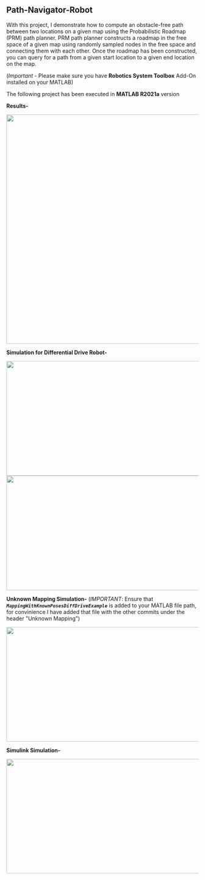 ## Path-Navigator-Robot
With this project, I demonstrate how to compute an obstacle-free path between two locations on a given
map using the Probabilistic Roadmap (PRM) path planner. PRM path planner constructs a roadmap in
the free space of a given map using randomly sampled nodes in the free space and connecting them
with each other. Once the roadmap has been constructed, you can query for a path from a given start location to a given end location on the map.

(*Important* - Please make sure you have **Robotics System Toolbox** Add-On installed on your MATLAB)

<!--[![Build Status](https://travis-ci.com/petercorke/Path-Navigator-Robot.svg?branch=master)](https://travis-ci.com/petercorke/Path-Navigator-Robot)-->

The following project has been executed in **MATLAB R2021a** version 

**Results-**

<img src="https://github.com/souvik0306/Path-Navigator-Robot/blob/master/Route_Map_Solved.jpeg" width="650" height="600">

**Simulation for Differential Drive Robot-**

<img src="https://github.com/souvik0306/Path-Navigator-Robot/blob/master/Simulation_1.gif" width="600" height="300">

<img src="https://github.com/souvik0306/Path-Navigator-Robot/blob/master/Simulation_2.gif" width="600" height="300">

**Unknown Mapping Simulation-**
(*IMPORTANT*: Ensure that ***<code>MappingWithKnownPosesDiffDriveExample</code>*** is added to your MATLAB file path, for convinience I have added that file with the other commits under the header "Unknown Mapping")

<img src="https://github.com/souvik0306/Path-Navigator-Robot/blob/master/Simulation_3.gif" width="600" height="300">

**Simulink Simulation-** 

<img src="https://github.com/souvik0306/Path-Navigator-Robot/blob/master/Simulation_4_Simulink.gif" width="600" height="300">


